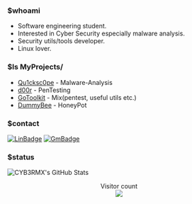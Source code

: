### $whoami
- Software engineering student.
- Interested in Cyber Security especially malware analysis.
- Security utils/tools developer.
- Linux lover.

### $ls MyProjects/
- <a href="https://github.com/CYB3RMX/Qu1cksc0pe">Qu1cksc0pe</a> - Malware-Analysis
- <a href="https://github.com/CYB3RMX/d00r">d00r</a> - PenTesting
- <a href="https://github.com/CYB3RMX/GoToolkit">GoToolkit</a> - Mix(pentest, useful utils etc.)
- <a href="https://github.com/CYB3RMX/DummyBee">DummyBee</a> - HoneyPot

### $contact
[![LinBadge](https://img.shields.io/badge/-M.Ali-blue?style=flat-square&logo=Linkedin&logoColor=white&link=https://www.linkedin.com/in/mehmetalikerimoglu/)](https://www.linkedin.com/in/mehmetalikerimoglu/)
[![GmBadge](https://img.shields.io/badge/-cyb3rmx0@gmail.com-c14438?style=flat-square&logo=Gmail&logoColor=white&link=mailto:cyb3rmx0@gmail.com)](mailto:cyb3rmx0@gmail.com)

### $status
<img src="https://github-readme-stats.vercel.app/api?username=CYB3RMX&&show_icons=true&theme=radical&line_height=27&v=5" alt="CYB3RMX's GitHub Stats" />
<p align="center"> 
  Visitor count<br>
  <img src="https://profile-counter.glitch.me/CYB3RMX/count.svg" />
</p>
